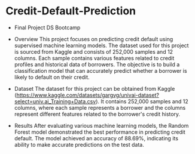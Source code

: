 # Credit-Default-Prediction
- Final Project DS Bootcamp
- Overview
This project focuses on predicting credit default using supervised machine learning models. The dataset used for this project is sourced from Kaggle and consists of 252,000 samples and 12 columns. Each sample contains various features related to credit profiles and historical data of borrowers. The objective is to build a classification model that can accurately predict whether a borrower is likely to default on their credit.

- Dataset
The dataset for this project can be obtained from Kaggle (https://www.kaggle.com/datasets/gargvg/univai-dataset?select=univ.ai_Training+Data.csv). It contains 252,000 samples and 12 columns, where each sample represents a borrower and the columns represent different features related to the borrower's credit history.

- Results
After evaluating various machine learning models, the Random Forest model demonstrated the best performance in predicting credit default. The model achieved an accuracy of 88.69%, indicating its ability to make accurate predictions on the test data.
